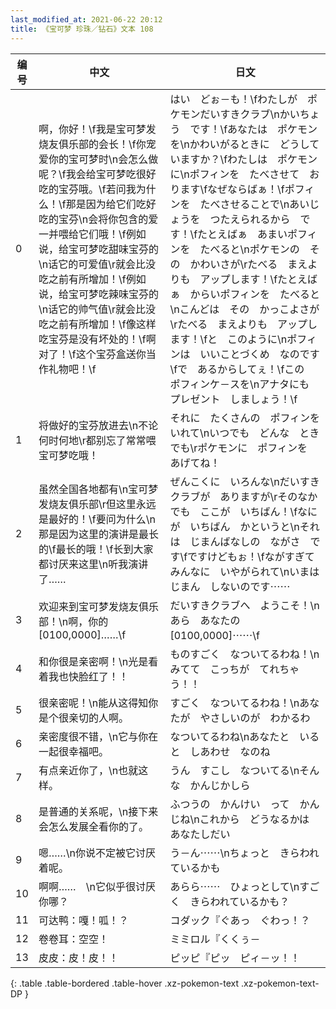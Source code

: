 ```yaml
---
last_modified_at: 2021-06-22 20:12
title: 《宝可梦 珍珠／钻石》文本 108
---
```

| 编号 | 中文 | 日文 |
| ---- | ---- | ---- |
| 0 | 啊，你好！\f我是宝可梦发烧友俱乐部的会长！\f你宠爱你的宝可梦时\n会怎么做呢？\f我会给宝可梦吃很好吃的宝芬哦。\f若问我为什么！\f那是因为给它们吃好吃的宝芬\n会将你包含的爱一并喂给它们哦！\f例如说，给宝可梦吃甜味宝芬的\n话它的可爱值\r就会比没吃之前有所增加！\f例如说，给宝可梦吃辣味宝芬的\n话它的帅气值\r就会比没吃之前有所增加！\f像这样吃宝芬是没有坏处的！\f啊对了！\f这个宝芬盒送你当作礼物吧！\f | はい　どぉ－も！\fわたしが　ポケモンだいすきクラブ\nかいちょう　です！\fあなたは　ポケモンを\nかわいがるときに　どうしていますか？\fわたしは　ポケモンに\nポフィンを　たべさせて　おります\fなぜならばぁ！\fポフィンを　たべさせることで\nあいじょうを　つたえられるから　です！\fたとえばぁ　あまいポフィンを　たべると\nポケモンの　その　かわいさが\rたべる　まえよりも　アップします！\fたとえばぁ　からいポフィンを　たべると\nこんどは　その　かっこよさが\rたべる　まえよりも　アップします！\fと　このように\nポフィンは　いいことづくめ　なのです\fで　あるからしてぇ！\fこの　ポフィンケ－スを\nアナタにも　プレゼント　しましょう！\f |
| 1 | 将做好的宝芬放进去\n不论何时何地\r都别忘了常常喂宝可梦吃哦！ | それに　たくさんの　ポフィンをいれて\nいつでも　どんな　ときでも\rポケモンに　ポフィンを　あげてね！ |
| 2 | 虽然全国各地都有\n宝可梦发烧友俱乐部\r但这里永远是最好的！\f要问为什么\n那是因为这里的演讲是最长的\f最长的哦！\f长到大家都讨厌来这里\n听我演讲了…… | ぜんこくに　いろんな\nだいすきクラブが　ありますが\rそのなかでも　ここが　いちばん！\fなにが　いちばん　かというと\nそれは　じまんばなしの　ながさ　です\fですけどもぉ！\fながすぎて　みんなに　いやがられて\nいまは　じまん　しないのです⋯⋯ |
| 3 | 欢迎来到宝可梦发烧友俱乐部！\n啊，你的[0100,0000]……\f | だいすきクラブへ　ようこそ！\nあら　あなたの　[0100,0000]⋯⋯\f |
| 4 | 和你很是亲密啊！\n光是看着我也快脸红了！！ | ものすごく　なついてるわね！\nみてて　こっちが　てれちゃう！！ |
| 5 | 很亲密呢！\n能从这得知你是个很亲切的人啊。 | すごく　なついてるわね！\nあなたが　やさしいのが　わかるわ |
| 6 | 亲密度很不错，\n它与你在一起很幸福吧。 | なついてるわね\nあなたと　いると　しあわせ　なのね |
| 7 | 有点亲近你了，\n也就这样。 | うん　すこし　なついてる\nそんな　かんじかしら |
| 8 | 是普通的关系呢，\n接下来会怎么发展全看你的了。 | ふつうの　かんけい　って　かんじね\nこれから　どうなるかは　あなたしだい |
| 9 | 嗯……\n你说不定被它讨厌着呢。 | う－ん⋯⋯\nちょっと　きらわれているかも |
| 10 | 啊啊……　\n它似乎很讨厌你哪？ | あらら⋯⋯　ひょっとして\nすごく　きらわれているかも？ |
| 11 | 可达鸭：嘎！呱！？ | コダック『ぐあっ　ぐわっ！？ |
| 12 | 卷卷耳：空空！ | ミミロル『くくぅ－ |
| 13 | 皮皮：皮！皮！！ | ピッピ『ピッ　ピィ－ッ！！ |
{: .table .table-bordered .table-hover .xz-pokemon-text .xz-pokemon-text-DP }
